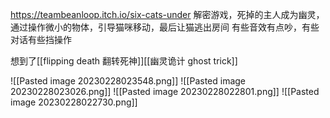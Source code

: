 https://teambeanloop.itch.io/six-cats-under
解密游戏，死掉的主人成为幽灵，通过操作微小的物体，引导猫咪移动，最后让猫逃出房间
有些音效有点吵，有些对话有些挡操作

想到了[[flipping death 翻转死神]][[幽灵诡计 ghost trick]]

![[Pasted image 20230228023548.png]]
![[Pasted image 20230228023026.png]]
![[Pasted image 20230228022801.png]]
![[Pasted image 20230228022730.png]]